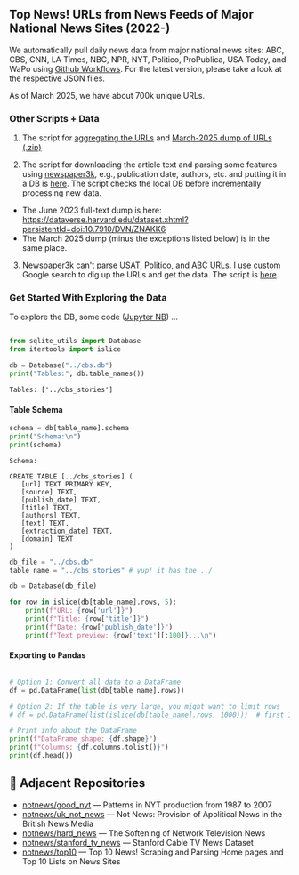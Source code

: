 ## Top News! URLs from News Feeds of Major National News Sites (2022-)

We automatically pull daily news data from major national news sites: ABC,  CBS, CNN, LA Times, NBC, NPR, NYT, Politico, ProPublica, USA Today, and WaPo using [Github Workflows](https://github.com/notnews/top_news/tree/main/.github/workflows). For the latest version, please take a look at the respective JSON files.

As of March 2025, we have about 700k unique URLs.

### Other Scripts + Data

1. The script for [aggregating the URLs](https://github.com/notnews/top_news/blob/main/agg/concat_json.py) and [March-2025 dump of URLs (.zip)](https://github.com/notnews/top_news/blob/main/agg/agg_urls.json.zip)
   
2. The script for downloading the article text and parsing some features using [newspaper3k](https://newspaper.readthedocs.io/en/latest/), e.g., publication date, authors, etc. and putting it in a DB is [here](https://github.com/notnews/top_news/blob/main/agg/create_db.py). The script checks the local DB before incrementally processing new data.
  * The June 2023 full-text dump is here: https://dataverse.harvard.edu/dataset.xhtml?persistentId=doi:10.7910/DVN/ZNAKK6
  * The March 2025 dump (minus the exceptions listed below) is in the same place.

3. Newspaper3k can't parse USAT, Politico, and ABC URLs. I use custom Google search to dig up the URLs and get the data. The script is [here](https://github.com/notnews/top_news/blob/main/agg/usat_downloader.py). 

### Get Started With Exploring the Data

To explore the DB, some code ([Jupyter NB](https://github.com/notnews/top_news/blob/main/agg/tester.ipynb)) ...

```python

from sqlite_utils import Database
from itertools import islice

db = Database("../cbs.db")
print("Tables:", db.table_names())
```

```
Tables: ['../cbs_stories']
```

#### Table Schema

```python
schema = db[table_name].schema
print("Schema:\n")
print(schema)
```

```
Schema:

CREATE TABLE [../cbs_stories] (
   [url] TEXT PRIMARY KEY,
   [source] TEXT,
   [publish_date] TEXT,
   [title] TEXT,
   [authors] TEXT,
   [text] TEXT,
   [extraction_date] TEXT,
   [domain] TEXT
)
```

```python
db_file = "../cbs.db"
table_name = "../cbs_stories" # yup! it has the ../

db = Database(db_file)

for row in islice(db[table_name].rows, 5):
    print(f"URL: {row['url']}")
    print(f"Title: {row['title']}")
    print(f"Date: {row['publish_date']}")
    print(f"Text preview: {row['text'][:100]}...\n")
```

#### Exporting to Pandas

```python

# Option 1: Convert all data to a DataFrame
df = pd.DataFrame(list(db[table_name].rows))

# Option 2: If the table is very large, you might want to limit rows
# df = pd.DataFrame(list(islice(db[table_name].rows, 1000)))  # first 1000 rows

# Print info about the DataFrame
print(f"DataFrame shape: {df.shape}")
print(f"Columns: {df.columns.tolist()}")
print(df.head())
```

## 🔗 Adjacent Repositories

- [notnews/good_nyt](https://github.com/notnews/good_nyt) — Patterns in NYT production from 1987 to 2007
- [notnews/uk_not_news](https://github.com/notnews/uk_not_news) — Not News: Provision of Apolitical News in the British News Media
- [notnews/hard_news](https://github.com/notnews/hard_news) — The Softening of Network Television News
- [notnews/stanford_tv_news](https://github.com/notnews/stanford_tv_news) — Stanford Cable TV News Dataset
- [notnews/top10](https://github.com/notnews/top10) — Top 10 News! Scraping and Parsing Home pages and Top 10 Lists on News Sites
